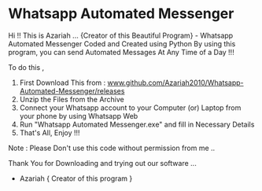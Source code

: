 # Whatsapp Automated Messenger
Hi !!
This is Azariah ...
{Creator of this Beautiful Program} - Whatsapp Automated Messenger Coded and Created using Python
By using this program, you can send Automated Messages At Any Time of a Day !!!

To do this , 
1. First Download This from : www.github.com/Azariah2010/Whatsapp-Automated-Messenger/releases
2. Unzip the Files from the Archive
3. Connect your Whatsapp account to your Computer (or) Laptop from your phone by using Whatsapp Web
4. Run "Whatsapp Automated Messenger.exe" and fill in Necessary Details
5. That's All, Enjoy !!!

Note : Please Don't use this code without permission from me ..

Thank You for Downloading and trying out our software ...
- Azariah { Creator of this program }
